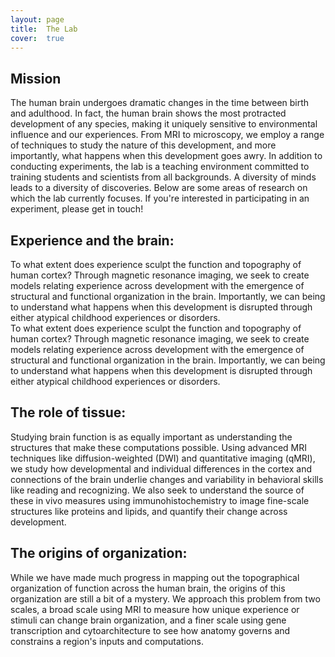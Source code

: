 ```yaml
---
layout: page
title:  The Lab
cover:  true 
---
```


## Mission

<div class="row" markdown="1">
	The human brain undergoes dramatic changes in the time between birth and adulthood.
	In fact, the human brain shows the most protracted development of any species, making
	it uniquely sensitive to environmental influence and our experiences. From MRI to
	microscopy, we employ a range of techniques to study the nature of this development,
	and more importantly, what happens when this development goes awry. In addition to
	conducting experiments, the lab is a teaching environment committed to training
	students and scientists from all backgrounds. A diversity of minds leads to a
	diversity of discoveries. Below are some areas of research on which the lab
	currently focuses. If you're interested in participating in an experiment, please get
	in touch!
</div>

## Experience and the brain:

<div class="row" markdown="1">
	To what extent does experience sculpt the function and topography of human cortex?
	Through magnetic resonance imaging, we seek to create models relating experience
	across development with the emergence of structural and functional organization in
	the brain. Importantly, we can being to understand what happens when this development
	is disrupted through either atypical childhood experiences or disorders. 
</div>

<div markdown="1">
	To what extent does experience sculpt the function and topography of human cortex? Through magnetic resonance imaging, we seek to create models relating experience across development with the emergence of structural and functional organization in the brain. Importantly, we can being to understand what happens when this development is disrupted through either atypical childhood experiences or disorders. 
</div>

## The role of tissue:

<div class="row" markdown="1">
	Studying brain function is as equally important as understanding the structures that
	make these computations possible. Using advanced MRI techniques like
	diffusion-weighted (DWI) and quantitative imaging (qMRI), we study how developmental
	and individual differences in the cortex and connections of the brain underlie
	changes and variability in behavioral skills like reading and recognizing. We also
	seek to understand the source of these in vivo measures using immunohistochemistry to
	image fine-scale structures like proteins and lipids, and quantify their change
	across development.
</div>

## The origins of organization:

<div class="row" markdown="1">
	While we have made much progress in mapping out the topographical organization of
	function across the human brain, the origins of this organization are still a bit of
	a mystery. We approach this problem from two scales, a broad scale using MRI to
	measure how unique experience or stimuli can change brain organization, and a finer
	scale using gene transcription and cytoarchitecture to see how anatomy governs and
	constrains a region's inputs and computations.
</div>

<!--author-->

<style type="text/css">
  .row {
    display: flex;
  }

  .column {
    flex: 50%;    
  }

  img.lab-logo {
    display: block;
    margin-left: auto;
    margin-right: auto;
    padding: 10px;
}
</style>

